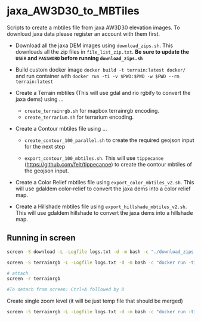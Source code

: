 # jaxa_AW3D30_to_MBTiles

Scripts to create a mbtiles file from jaxa AW3D30 elevation images. To download jaxa data please register an account with them first.

- Download all the jaxa DEM images using `download_zips.sh`. This downloads all the zip files in `file_list_zip.txt`. **Be sure to update the `USER` and `PASSWORD` before running `download_zips.sh`**

- Build custom docker image `docker build -t terrain:latest docker/` and run container with `docker run -ti -v $PWD:$PWD -w $PWD --rm terrain:latest`

- Create a Terrain mbtiles (This will use gdal and rio rgbify to convert the jaxa dems) using ...

  - `create_terrainrgb.sh` for mapbox terrainrgb encoding.
  - `create_terrarium.sh` for terrarium encoding.

- Create a Contour mbtiles file using ...

  - `create_contour_100_parallel.sh` to create the required geojson input for the next step

  - `export_contour_100_mbtiles.sh`. This will use `tippecanoe` (https://github.com/felt/tippecanoe) to create the contour mbtiles of the geojson input.

- Create a Color Relief mbtiles file using `export_color_mbtiles_v2.sh`. This will use gdaldem color-relief to convert the jaxa dems into a color relief map.

- Create a Hillshade mbtiles file using `export_hillshade_mbtiles_v2.sh`. This will use gdaldem hillshade to convert the jaxa dems into a hillshade map.

## Running in screen

```bash
screen -S download -L -Logfile logs.txt -d -m bash -c "./download_zips.sh"
```

```bash
screen -S terrainrgb -L -Logfile logs.txt -d -m bash -c "docker run -ti -v $PWD:$PWD -w $PWD --rm terrain:latest ./create_terrainrgb.sh"
```

```bash
# attach
screen -r terrainrgb

#To detach from screen: Ctrl+A followed by D
```

Create single zoom level (it will be just temp file that should be merged)

```bash
screen -S terrainrgb -L -Logfile logs.txt -d -m bash -c "docker run -ti -v $PWD:$PWD -w $PWD --rm terrain:latest ./create_terrainrgb_single_zoom_mbtiles 12"
```
